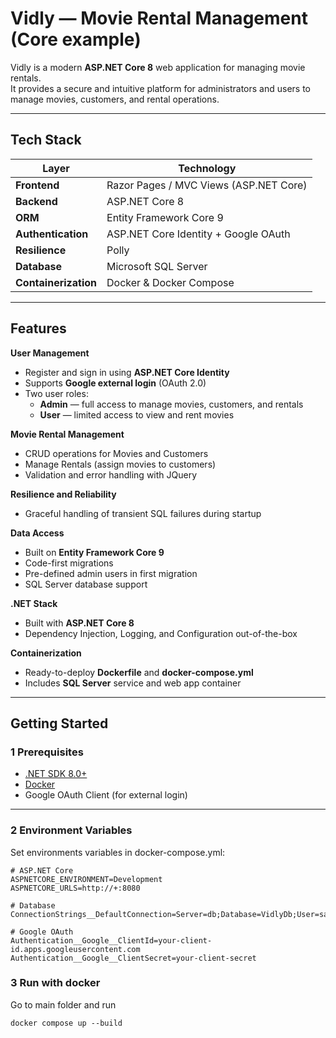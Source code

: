 ﻿# Vidly — Movie Rental Management (Core example)

Vidly is a modern **ASP.NET Core 8** web application for managing movie rentals.  
It provides a secure and intuitive platform for administrators and users to manage movies, customers, and rental operations.

---

## Tech Stack

| Layer | Technology |
|-------|-------------|
| **Frontend** | Razor Pages / MVC Views (ASP.NET Core) | JQuery
| **Backend** | ASP.NET Core 8 |
| **ORM** | Entity Framework Core 9 |
| **Authentication** | ASP.NET Core Identity + Google OAuth |
| **Resilience** | Polly |
| **Database** | Microsoft SQL Server |
| **Containerization** | Docker & Docker Compose |

---

## Features

**User Management**
- Register and sign in using **ASP.NET Core Identity**
- Supports **Google external login** (OAuth 2.0)
- Two user roles:
  - **Admin** — full access to manage movies, customers, and rentals
  - **User** — limited access to view and rent movies

**Movie Rental Management**
- CRUD operations for Movies and Customers
- Manage Rentals (assign movies to customers)
- Validation and error handling with JQuery

**Resilience and Reliability**
- Graceful handling of transient SQL failures during startup

**Data Access**
- Built on **Entity Framework Core 9**
- Code-first migrations
- Pre-defined admin users in first migration
- SQL Server database support

**.NET Stack**
- Built with **ASP.NET Core 8**
- Dependency Injection, Logging, and Configuration out-of-the-box

**Containerization**
- Ready-to-deploy **Dockerfile** and **docker-compose.yml**
- Includes **SQL Server** service and web app container

---

## Getting Started

### 1️ Prerequisites

- [.NET SDK 8.0+](https://dotnet.microsoft.com/download)
- [Docker](https://www.docker.com/)
- Google OAuth Client (for external login)

---

### 2️ Environment Variables

Set environments variables in docker-compose.yml:

```
# ASP.NET Core
ASPNETCORE_ENVIRONMENT=Development
ASPNETCORE_URLS=http://+:8080

# Database
ConnectionStrings__DefaultConnection=Server=db;Database=VidlyDb;User=sa;Password=Your_strong_Password123;TrustServerCertificate=True;

# Google OAuth
Authentication__Google__ClientId=your-client-id.apps.googleusercontent.com
Authentication__Google__ClientSecret=your-client-secret
```

### 3 Run with docker

Go to main folder and run

```
docker compose up --build
```

